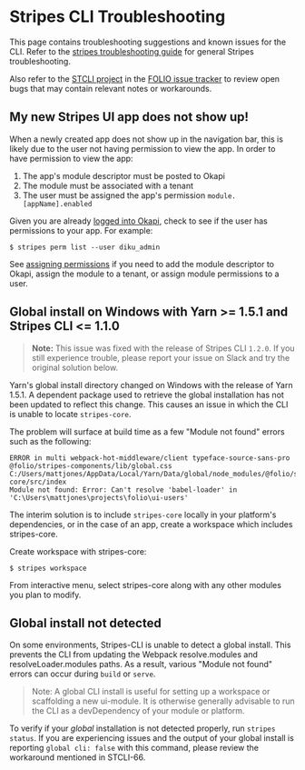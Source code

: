 # Stripes CLI Troubleshooting

This page contains troubleshooting suggestions and known issues for the CLI.  Refer to the [stripes troubleshooting guide](https://github.com/folio-org/stripes/blob/master/doc/troubleshooting.md) for general Stripes troubleshooting.

Also refer to the [STCLI project](https://issues.folio.org/browse/STCLI) in the [FOLIO issue tracker](https://dev.folio.org/guidelines/issue-tracker) to review open bugs that may contain relevant notes or workarounds.


## My new Stripes UI app does not show up!

When a newly created app does not show up in the navigation bar, this is likely due to the user not having permission to view the app.  In order to have permission to view the app:
  1. The app's module descriptor must be posted to Okapi
  2. The module must be associated with a tenant
  3. The user must be assigned the app's permission `module.[appName].enabled`

Given you are already [logged into Okapi](./commands.md#okapi-login-command), check to see if the user has permissions to your app.  For example:
```
$ stripes perm list --user diku_admin
```

See [assigning permissions](./user-guide.md#assigning-permissions) if you need to add the module descriptor to Okapi, assign the module to a tenant, or assign module permissions to a user.


## Global install on Windows with Yarn >= 1.5.1 and Stripes CLI <= 1.1.0

> **Note:** This issue was fixed with the release of Stripes CLI `1.2.0`.  If you still experience trouble, please report your issue on Slack and try the original solution below.

Yarn's global install directory changed on Windows with the release of Yarn 1.5.1.  A dependent package used to retrieve the global installation has not been updated to reflect this change.  This causes an issue in which the CLI is unable to locate `stripes-core`.

The problem will surface at build time as a few "Module not found" errors such as the following:
```
ERROR in multi webpack-hot-middleware/client typeface-source-sans-pro @folio/stripes-components/lib/global.css C:/Users/mattjones/AppData/Local/Yarn/Data/global/node_modules/@folio/stripes-core/src/index
Module not found: Error: Can't resolve 'babel-loader' in 'C:\Users\mattjones\projects\folio\ui-users'
```

The interim solution is to include `stripes-core` locally in your platform's dependencies, or in the case of an app, create a workspace which includes stripes-core.

Create workspace with stripes-core:
```
$ stripes workspace
```
From interactive menu, select stripes-core along with any other modules you plan to modify.

## Global install not detected

On some environments, Stripes-CLI is unable to detect a global install. This prevents the CLI from updating the Webpack resolve.modules and resolveLoader.modules paths. As a result, various "Module not found" errors can occur during `build` or `serve`.

> Note: A global CLI install is useful for setting up a workspace or scaffolding a new ui-module. It is otherwise generally advisable to run the CLI as a devDependency of your module or platform.

To verify if your _global_ installation is not detected properly, run `stripes status`.  If you are experiencing issues and the output of your global install is reporting `global cli: false` with this command, please review the workaround mentioned in STCLI-66.
